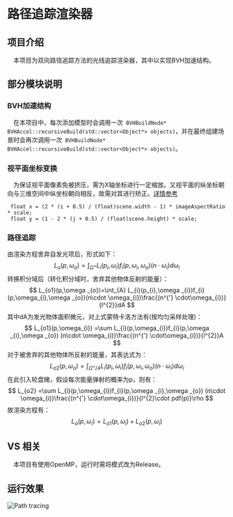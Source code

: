 # 路径追踪渲染器

## 项目介绍

&#8194;&#8194;本项目为双向路径追踪方法的光线追踪渲染器，其中以实现BVH加速结构。

## 部分模块说明

### BVH加速结构

&#8194;&#8194;在本项目中，每次添加模型时会调用一次` BVHBuildNode* BVHAccel::recursiveBuild(std::vector<Object*> objects)`，并在最终组建场景时会再次调用一次` BVHBuildNode* BVHAccel::recursiveBuild(std::vector<Object*> objects)`。

### 视平面坐标变换

&#8194;&#8194;为保证视平面像素免被挤压，需为X轴坐标进行一定缩放。又视平面的纵坐标朝向与三维空间中纵坐标朝向相反，故需对其进行矫正。[详情参考](https://www.scratchapixel.com/lessons/3d-basic-rendering/ray-tracing-generating-camera-rays/generating-camera-rays)

```
 float x = (2 * (i + 0.5) / (float)scene.width - 1) * imageAspectRatio * scale;
 float y = (1 - 2 * (j + 0.5) / (float)scene.height) * scale;
```
### 路径追踪

由渲染方程舍弃自发光项后，形式如下：
$$
L_{o}(p,\omega _{o})= \int_ {\Omega^{+} } L_{i}(p_{i},\omega _{i})f_{i}(p,\omega_{i},\omega _{o})(n\cdot \omega_{i})d\omega_{i} 
$$
转换积分域后（转化积分域时，舍弃其他物体反射的能量）：
$$
L_{o1}(p,\omega _{o})=\int_{A} L_{i}(p_{i},\omega _{i})f_{i}(p,\omega_{i},\omega _{o})(n\cdot \omega_{i})\frac{(n^{'} \cdot\omega_{i})}{l^{2}}dA 
$$
其中dA为发光物体面积微元，对上式蒙特卡洛方法有(按均匀采样处理)：
$$
L_{o1}(p,\omega_{i}) =\sum L_{i}(p,\omega_{i})f_{i}(p,\omega _{i},\omega _{o}) (n\cdot \omega_{i})\frac{(n^{'} \cdot\omega_{i})}{l^{2}}A
$$
对于被舍弃的其他物体所反射的能量，其表达式为：
$$
L_{o2}(p,\omega _{o})= \int_ {\Omega^{+}/A } L_{i}(p_{i},\omega _{i})f_{i}(p,\omega_{i},\omega _{o})(n\cdot \omega_{i})d\omega_{i} 
$$
在此引入轮盘赌，假设每次能量弹射的概率为p，则有：
$$
L_{o2} =\sum L_{i}(p,\omega_{i})f_{i}(p,\omega _{i},\omega _{o}) (n\cdot \omega_{i})\frac{(n^{'} \cdot\omega_{i})}{l^{2}\cdot pdf(p)}\rho 
$$
故渲染方程有：
$$
L_{o}(p,\omega_{i})=L_{o1}(p,\omega_{i})+L_{o2}(p,\omega_{i})
$$
## VS 相关

&#8194;&#8194;本项目有使用OpenMP，运行时需将模式改为Release。

## 运行效果

![Path tracing](https://dm2305files.storage.live.com/y4mu2bVD7-jh-3nyLn9DzWGQ06wUBwgu2inWwCo-q4OURCcj5zja7arir5pZ6wP-0cvMPrqL8TrO-0COo81SzvXOWo4Z0W2yy1Q8dK7Vi23cbZNeQe5uszB276K4e5bk3-J9sCuXApesiTQOXfylDpL3p5Vrw9BNiV1lhVeKLFOySq0QT3CyQevlassrjnIU1ID?width=660&height=653&cropmode=none)